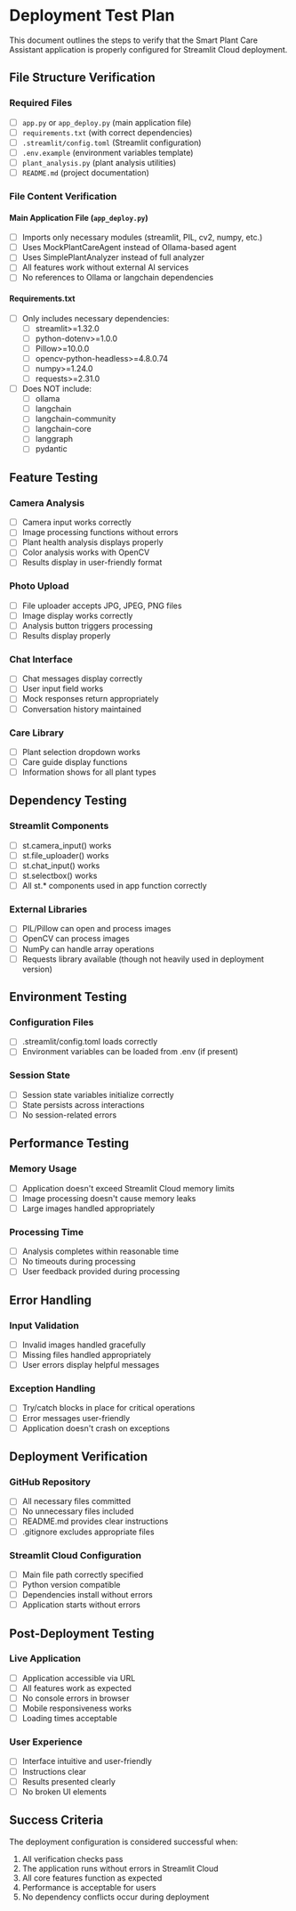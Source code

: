 # Deployment Test Plan

This document outlines the steps to verify that the Smart Plant Care Assistant application is properly configured for Streamlit Cloud deployment.

## File Structure Verification

### Required Files
- [ ] `app.py` or `app_deploy.py` (main application file)
- [ ] `requirements.txt` (with correct dependencies)
- [ ] `.streamlit/config.toml` (Streamlit configuration)
- [ ] `.env.example` (environment variables template)
- [ ] `plant_analysis.py` (plant analysis utilities)
- [ ] `README.md` (project documentation)

### File Content Verification

#### Main Application File (`app_deploy.py`)
- [ ] Imports only necessary modules (streamlit, PIL, cv2, numpy, etc.)
- [ ] Uses MockPlantCareAgent instead of Ollama-based agent
- [ ] Uses SimplePlantAnalyzer instead of full analyzer
- [ ] All features work without external AI services
- [ ] No references to Ollama or langchain dependencies

#### Requirements.txt
- [ ] Only includes necessary dependencies:
  - [ ] streamlit>=1.32.0
  - [ ] python-dotenv>=1.0.0
  - [ ] Pillow>=10.0.0
  - [ ] opencv-python-headless>=4.8.0.74
  - [ ] numpy>=1.24.0
  - [ ] requests>=2.31.0
- [ ] Does NOT include:
  - [ ] ollama
  - [ ] langchain
  - [ ] langchain-community
  - [ ] langchain-core
  - [ ] langgraph
  - [ ] pydantic

## Feature Testing

### Camera Analysis
- [ ] Camera input works correctly
- [ ] Image processing functions without errors
- [ ] Plant health analysis displays properly
- [ ] Color analysis works with OpenCV
- [ ] Results display in user-friendly format

### Photo Upload
- [ ] File uploader accepts JPG, JPEG, PNG files
- [ ] Image display works correctly
- [ ] Analysis button triggers processing
- [ ] Results display properly

### Chat Interface
- [ ] Chat messages display correctly
- [ ] User input field works
- [ ] Mock responses return appropriately
- [ ] Conversation history maintained

### Care Library
- [ ] Plant selection dropdown works
- [ ] Care guide display functions
- [ ] Information shows for all plant types

## Dependency Testing

### Streamlit Components
- [ ] st.camera_input() works
- [ ] st.file_uploader() works
- [ ] st.chat_input() works
- [ ] st.selectbox() works
- [ ] All st.* components used in app function correctly

### External Libraries
- [ ] PIL/Pillow can open and process images
- [ ] OpenCV can process images
- [ ] NumPy can handle array operations
- [ ] Requests library available (though not heavily used in deployment version)

## Environment Testing

### Configuration Files
- [ ] .streamlit/config.toml loads correctly
- [ ] Environment variables can be loaded from .env (if present)

### Session State
- [ ] Session state variables initialize correctly
- [ ] State persists across interactions
- [ ] No session-related errors

## Performance Testing

### Memory Usage
- [ ] Application doesn't exceed Streamlit Cloud memory limits
- [ ] Image processing doesn't cause memory leaks
- [ ] Large images handled appropriately

### Processing Time
- [ ] Analysis completes within reasonable time
- [ ] No timeouts during processing
- [ ] User feedback provided during processing

## Error Handling

### Input Validation
- [ ] Invalid images handled gracefully
- [ ] Missing files handled appropriately
- [ ] User errors display helpful messages

### Exception Handling
- [ ] Try/catch blocks in place for critical operations
- [ ] Error messages user-friendly
- [ ] Application doesn't crash on exceptions

## Deployment Verification

### GitHub Repository
- [ ] All necessary files committed
- [ ] No unnecessary files included
- [ ] README.md provides clear instructions
- [ ] .gitignore excludes appropriate files

### Streamlit Cloud Configuration
- [ ] Main file path correctly specified
- [ ] Python version compatible
- [ ] Dependencies install without errors
- [ ] Application starts without errors

## Post-Deployment Testing

### Live Application
- [ ] Application accessible via URL
- [ ] All features work as expected
- [ ] No console errors in browser
- [ ] Mobile responsiveness works
- [ ] Loading times acceptable

### User Experience
- [ ] Interface intuitive and user-friendly
- [ ] Instructions clear
- [ ] Results presented clearly
- [ ] No broken UI elements

## Success Criteria

The deployment configuration is considered successful when:
1. All verification checks pass
2. The application runs without errors in Streamlit Cloud
3. All core features function as expected
4. Performance is acceptable for users
5. No dependency conflicts occur during deployment